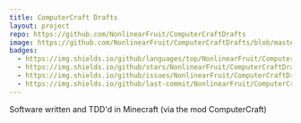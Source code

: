 ```yaml
---
title: ComputerCraft Drafts
layout: project
repo: https://github.com/NonlinearFruit/ComputerCraftDrafts
image: https://github.com/NonlinearFruit/ComputerCraftDrafts/blob/master/metadata/.icon.png?raw=true
badges:
  - https://img.shields.io/github/languages/top/NonlinearFruit/ComputerCraftDrafts
  - https://img.shields.io/github/stars/NonlinearFruit/ComputerCraftDrafts
  - https://img.shields.io/github/issues/NonlinearFruit/ComputerCraftDrafts
  - https://img.shields.io/github/last-commit/NonlinearFruit/ComputerCraftDrafts
---
```


Software written and TDD'd in Minecraft (via the mod ComputerCraft)
